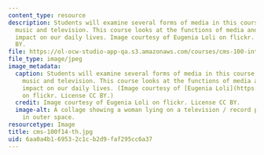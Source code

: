 ```yaml
---
content_type: resource
description: Students will examine several forms of media in this course, including
  music and television. This course looks at the functions of media and its cultural
  impact on our daily lives. Image courtesy of Eugenia Loli on flickr. License CC
  BY.
file: https://ol-ocw-studio-app-qa.s3.amazonaws.com/courses/cms-100-introduction-to-media-studies-fall-2014/6aa0a4b169532c1cb2d9faf295cc6a37_cms-100f14-th.jpg
file_type: image/jpeg
image_metadata:
  caption: Students will examine several forms of media in this course, including
    music and television. This course looks at the functions of media and its cultural
    impact on our daily lives. (Image courtesy of [Eugenia Loli](https://flic.kr/p/eXMWLy)
    on flickr. License CC BY.)
  credit: Image courtesy of Eugenia Loli on flickr. License CC BY.
  image-alt: A collage showing a woman lying on a television / record player hybrid
    in outer space.
resourcetype: Image
title: cms-100f14-th.jpg
uid: 6aa0a4b1-6953-2c1c-b2d9-faf295cc6a37
---
```

